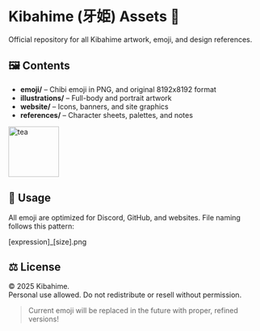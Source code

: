 # Kibahime (牙姫) Assets 🖤

Official repository for all Kibahime artwork, emoji, and design references.

## 🖼️ Contents
- **emoji/** – Chibi emoji in PNG, and original 8192x8192 format
- **illustrations/** – Full-body and portrait artwork
- **website/** – Icons, banners, and site graphics
- **references/** – Character sheets, palettes, and notes

<img src="emoji/main/tea.png" alt="tea" width=100>

## 💬 Usage
All emoji are optimized for Discord, GitHub, and websites.
File naming follows this pattern:

[expression]_[size].png


## ⚖️ License
&copy; 2025 Kibahime.  
Personal use allowed. Do not redistribute or resell without permission.

> Current emoji will be replaced in the future with proper, refined versions!
